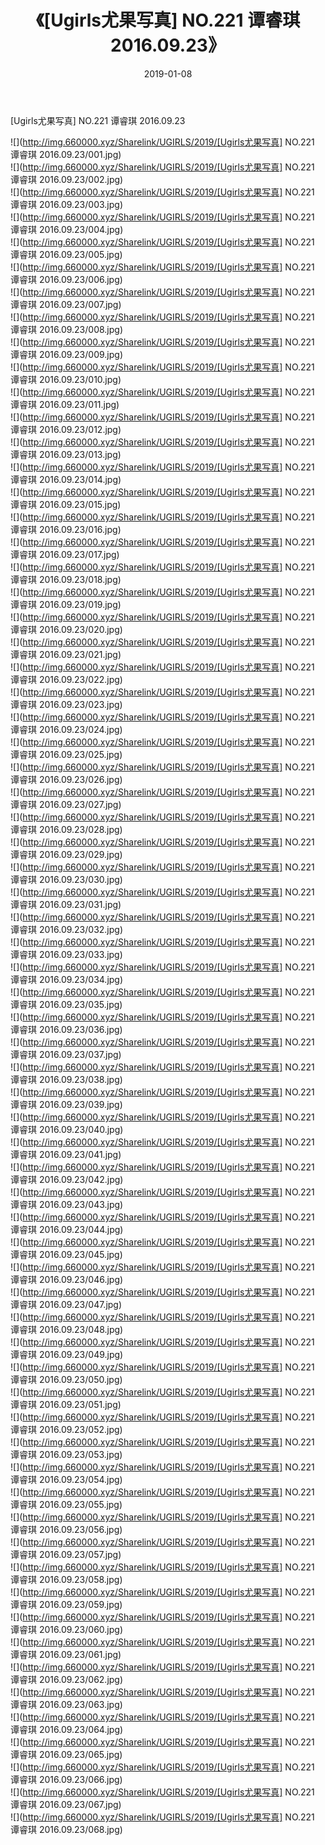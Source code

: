 ﻿---
layout: post
title:  《[Ugirls尤果写真] NO.221 谭睿琪 2016.09.23》
date:   2019-01-08
img: http://img.660000.xyz/Sharelink/UGIRLS/2019/[Ugirls尤果写真] NO.221 谭睿琪 2016.09.23/000.jpg
categories: [美女, 清纯, 唯美]
---

[Ugirls尤果写真] NO.221 谭睿琪 2016.09.23

 ![](http://img.660000.xyz/Sharelink/UGIRLS/2019/[Ugirls尤果写真] NO.221 谭睿琪 2016.09.23/001.jpg) <br>![](http://img.660000.xyz/Sharelink/UGIRLS/2019/[Ugirls尤果写真] NO.221 谭睿琪 2016.09.23/002.jpg) <br>![](http://img.660000.xyz/Sharelink/UGIRLS/2019/[Ugirls尤果写真] NO.221 谭睿琪 2016.09.23/003.jpg) <br>![](http://img.660000.xyz/Sharelink/UGIRLS/2019/[Ugirls尤果写真] NO.221 谭睿琪 2016.09.23/004.jpg) <br>![](http://img.660000.xyz/Sharelink/UGIRLS/2019/[Ugirls尤果写真] NO.221 谭睿琪 2016.09.23/005.jpg) <br>![](http://img.660000.xyz/Sharelink/UGIRLS/2019/[Ugirls尤果写真] NO.221 谭睿琪 2016.09.23/006.jpg) <br>![](http://img.660000.xyz/Sharelink/UGIRLS/2019/[Ugirls尤果写真] NO.221 谭睿琪 2016.09.23/007.jpg) <br>![](http://img.660000.xyz/Sharelink/UGIRLS/2019/[Ugirls尤果写真] NO.221 谭睿琪 2016.09.23/008.jpg) <br>![](http://img.660000.xyz/Sharelink/UGIRLS/2019/[Ugirls尤果写真] NO.221 谭睿琪 2016.09.23/009.jpg) <br>![](http://img.660000.xyz/Sharelink/UGIRLS/2019/[Ugirls尤果写真] NO.221 谭睿琪 2016.09.23/010.jpg) <br>![](http://img.660000.xyz/Sharelink/UGIRLS/2019/[Ugirls尤果写真] NO.221 谭睿琪 2016.09.23/011.jpg) <br>![](http://img.660000.xyz/Sharelink/UGIRLS/2019/[Ugirls尤果写真] NO.221 谭睿琪 2016.09.23/012.jpg) <br>![](http://img.660000.xyz/Sharelink/UGIRLS/2019/[Ugirls尤果写真] NO.221 谭睿琪 2016.09.23/013.jpg) <br>![](http://img.660000.xyz/Sharelink/UGIRLS/2019/[Ugirls尤果写真] NO.221 谭睿琪 2016.09.23/014.jpg) <br>![](http://img.660000.xyz/Sharelink/UGIRLS/2019/[Ugirls尤果写真] NO.221 谭睿琪 2016.09.23/015.jpg) <br>![](http://img.660000.xyz/Sharelink/UGIRLS/2019/[Ugirls尤果写真] NO.221 谭睿琪 2016.09.23/016.jpg) <br>![](http://img.660000.xyz/Sharelink/UGIRLS/2019/[Ugirls尤果写真] NO.221 谭睿琪 2016.09.23/017.jpg) <br>![](http://img.660000.xyz/Sharelink/UGIRLS/2019/[Ugirls尤果写真] NO.221 谭睿琪 2016.09.23/018.jpg) <br>![](http://img.660000.xyz/Sharelink/UGIRLS/2019/[Ugirls尤果写真] NO.221 谭睿琪 2016.09.23/019.jpg) <br>![](http://img.660000.xyz/Sharelink/UGIRLS/2019/[Ugirls尤果写真] NO.221 谭睿琪 2016.09.23/020.jpg) <br>![](http://img.660000.xyz/Sharelink/UGIRLS/2019/[Ugirls尤果写真] NO.221 谭睿琪 2016.09.23/021.jpg) <br>![](http://img.660000.xyz/Sharelink/UGIRLS/2019/[Ugirls尤果写真] NO.221 谭睿琪 2016.09.23/022.jpg) <br>![](http://img.660000.xyz/Sharelink/UGIRLS/2019/[Ugirls尤果写真] NO.221 谭睿琪 2016.09.23/023.jpg) <br>![](http://img.660000.xyz/Sharelink/UGIRLS/2019/[Ugirls尤果写真] NO.221 谭睿琪 2016.09.23/024.jpg) <br>![](http://img.660000.xyz/Sharelink/UGIRLS/2019/[Ugirls尤果写真] NO.221 谭睿琪 2016.09.23/025.jpg) <br>![](http://img.660000.xyz/Sharelink/UGIRLS/2019/[Ugirls尤果写真] NO.221 谭睿琪 2016.09.23/026.jpg) <br>![](http://img.660000.xyz/Sharelink/UGIRLS/2019/[Ugirls尤果写真] NO.221 谭睿琪 2016.09.23/027.jpg) <br>![](http://img.660000.xyz/Sharelink/UGIRLS/2019/[Ugirls尤果写真] NO.221 谭睿琪 2016.09.23/028.jpg) <br>![](http://img.660000.xyz/Sharelink/UGIRLS/2019/[Ugirls尤果写真] NO.221 谭睿琪 2016.09.23/029.jpg) <br>![](http://img.660000.xyz/Sharelink/UGIRLS/2019/[Ugirls尤果写真] NO.221 谭睿琪 2016.09.23/030.jpg) <br>![](http://img.660000.xyz/Sharelink/UGIRLS/2019/[Ugirls尤果写真] NO.221 谭睿琪 2016.09.23/031.jpg) <br>![](http://img.660000.xyz/Sharelink/UGIRLS/2019/[Ugirls尤果写真] NO.221 谭睿琪 2016.09.23/032.jpg) <br>![](http://img.660000.xyz/Sharelink/UGIRLS/2019/[Ugirls尤果写真] NO.221 谭睿琪 2016.09.23/033.jpg) <br>![](http://img.660000.xyz/Sharelink/UGIRLS/2019/[Ugirls尤果写真] NO.221 谭睿琪 2016.09.23/034.jpg) <br>![](http://img.660000.xyz/Sharelink/UGIRLS/2019/[Ugirls尤果写真] NO.221 谭睿琪 2016.09.23/035.jpg) <br>![](http://img.660000.xyz/Sharelink/UGIRLS/2019/[Ugirls尤果写真] NO.221 谭睿琪 2016.09.23/036.jpg) <br>![](http://img.660000.xyz/Sharelink/UGIRLS/2019/[Ugirls尤果写真] NO.221 谭睿琪 2016.09.23/037.jpg) <br>![](http://img.660000.xyz/Sharelink/UGIRLS/2019/[Ugirls尤果写真] NO.221 谭睿琪 2016.09.23/038.jpg) <br>![](http://img.660000.xyz/Sharelink/UGIRLS/2019/[Ugirls尤果写真] NO.221 谭睿琪 2016.09.23/039.jpg) <br>![](http://img.660000.xyz/Sharelink/UGIRLS/2019/[Ugirls尤果写真] NO.221 谭睿琪 2016.09.23/040.jpg) <br>![](http://img.660000.xyz/Sharelink/UGIRLS/2019/[Ugirls尤果写真] NO.221 谭睿琪 2016.09.23/041.jpg) <br>![](http://img.660000.xyz/Sharelink/UGIRLS/2019/[Ugirls尤果写真] NO.221 谭睿琪 2016.09.23/042.jpg) <br>![](http://img.660000.xyz/Sharelink/UGIRLS/2019/[Ugirls尤果写真] NO.221 谭睿琪 2016.09.23/043.jpg) <br>![](http://img.660000.xyz/Sharelink/UGIRLS/2019/[Ugirls尤果写真] NO.221 谭睿琪 2016.09.23/044.jpg) <br>![](http://img.660000.xyz/Sharelink/UGIRLS/2019/[Ugirls尤果写真] NO.221 谭睿琪 2016.09.23/045.jpg) <br>![](http://img.660000.xyz/Sharelink/UGIRLS/2019/[Ugirls尤果写真] NO.221 谭睿琪 2016.09.23/046.jpg) <br>![](http://img.660000.xyz/Sharelink/UGIRLS/2019/[Ugirls尤果写真] NO.221 谭睿琪 2016.09.23/047.jpg) <br>![](http://img.660000.xyz/Sharelink/UGIRLS/2019/[Ugirls尤果写真] NO.221 谭睿琪 2016.09.23/048.jpg) <br>![](http://img.660000.xyz/Sharelink/UGIRLS/2019/[Ugirls尤果写真] NO.221 谭睿琪 2016.09.23/049.jpg) <br>![](http://img.660000.xyz/Sharelink/UGIRLS/2019/[Ugirls尤果写真] NO.221 谭睿琪 2016.09.23/050.jpg) <br>![](http://img.660000.xyz/Sharelink/UGIRLS/2019/[Ugirls尤果写真] NO.221 谭睿琪 2016.09.23/051.jpg) <br>![](http://img.660000.xyz/Sharelink/UGIRLS/2019/[Ugirls尤果写真] NO.221 谭睿琪 2016.09.23/052.jpg) <br>![](http://img.660000.xyz/Sharelink/UGIRLS/2019/[Ugirls尤果写真] NO.221 谭睿琪 2016.09.23/053.jpg) <br>![](http://img.660000.xyz/Sharelink/UGIRLS/2019/[Ugirls尤果写真] NO.221 谭睿琪 2016.09.23/054.jpg) <br>![](http://img.660000.xyz/Sharelink/UGIRLS/2019/[Ugirls尤果写真] NO.221 谭睿琪 2016.09.23/055.jpg) <br>![](http://img.660000.xyz/Sharelink/UGIRLS/2019/[Ugirls尤果写真] NO.221 谭睿琪 2016.09.23/056.jpg) <br>![](http://img.660000.xyz/Sharelink/UGIRLS/2019/[Ugirls尤果写真] NO.221 谭睿琪 2016.09.23/057.jpg) <br>![](http://img.660000.xyz/Sharelink/UGIRLS/2019/[Ugirls尤果写真] NO.221 谭睿琪 2016.09.23/058.jpg) <br>![](http://img.660000.xyz/Sharelink/UGIRLS/2019/[Ugirls尤果写真] NO.221 谭睿琪 2016.09.23/059.jpg) <br>![](http://img.660000.xyz/Sharelink/UGIRLS/2019/[Ugirls尤果写真] NO.221 谭睿琪 2016.09.23/060.jpg) <br>![](http://img.660000.xyz/Sharelink/UGIRLS/2019/[Ugirls尤果写真] NO.221 谭睿琪 2016.09.23/061.jpg) <br>![](http://img.660000.xyz/Sharelink/UGIRLS/2019/[Ugirls尤果写真] NO.221 谭睿琪 2016.09.23/062.jpg) <br>![](http://img.660000.xyz/Sharelink/UGIRLS/2019/[Ugirls尤果写真] NO.221 谭睿琪 2016.09.23/063.jpg) <br>![](http://img.660000.xyz/Sharelink/UGIRLS/2019/[Ugirls尤果写真] NO.221 谭睿琪 2016.09.23/064.jpg) <br>![](http://img.660000.xyz/Sharelink/UGIRLS/2019/[Ugirls尤果写真] NO.221 谭睿琪 2016.09.23/065.jpg) <br>![](http://img.660000.xyz/Sharelink/UGIRLS/2019/[Ugirls尤果写真] NO.221 谭睿琪 2016.09.23/066.jpg) <br>![](http://img.660000.xyz/Sharelink/UGIRLS/2019/[Ugirls尤果写真] NO.221 谭睿琪 2016.09.23/067.jpg) <br>![](http://img.660000.xyz/Sharelink/UGIRLS/2019/[Ugirls尤果写真] NO.221 谭睿琪 2016.09.23/068.jpg) <br>